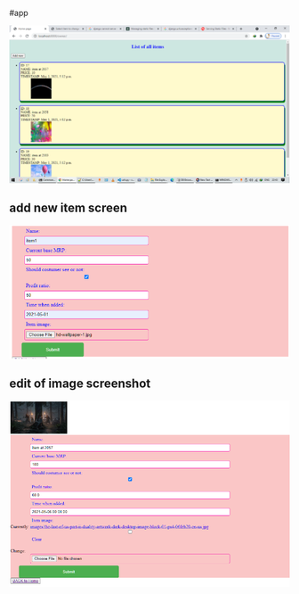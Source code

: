 #app

![Task app screenshot](./files/002.PNG)

## add new item screen

![add new item ](./files/003.PNG)

## edit of image screenshot

![edit an item](./files/edit.PNG)